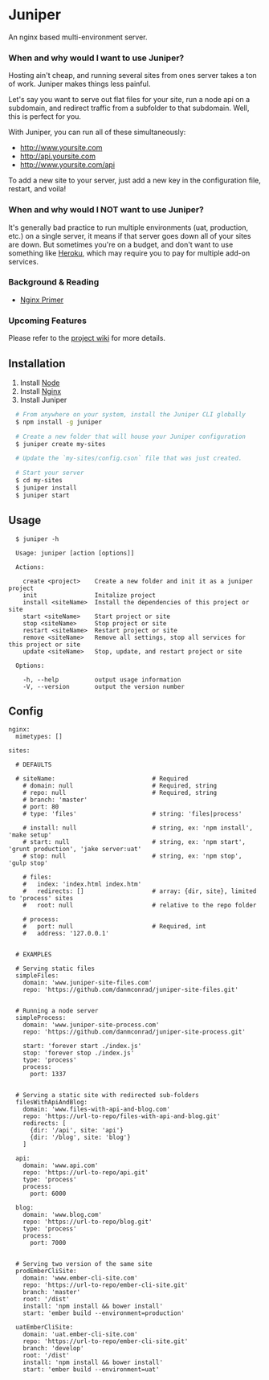 Juniper
========

An nginx based multi-environment server.

### When and why would I want to use Juniper?
Hosting ain't cheap, and running several sites from ones server takes a ton of work. Juniper makes things less painful.

Let's say you want to serve out flat files for your site, run a node api on a subdomain, and redirect traffic from a subfolder to that subdomain. Well, this is perfect for you.

With Juniper, you can run all of these simultaneously:
  * http://www.yoursite.com
  * http://api.yoursite.com
  * http://www.yoursite.com/api

To add a new site to your server, just add a new key in the configuration file, restart, and voila!

### When and why would I NOT want to use Juniper?
It's generally bad practice to run multiple environments (uat, production, etc.) on a single server, it means if that server goes down all of your sites are down. But sometimes you're on a budget, and don't want to use something like [Heroku](https://www.heroku.com/), which may require you to pay for multiple add-on services.

### Background & Reading
* [Nginx Primer](http://blog.martinfjordvald.com/2010/07/nginx-primer/)

### Upcoming Features
Please refer to the [project wiki](https://github.com/danmconrad/juniper/wiki/Upcoming-Features) for more details.

Installation
------------

  1. Install [Node](https://github.com/joyent/node/wiki/installing-node.js-via-package-manager)
  2. Install [Nginx](http://wiki.nginx.org/Install)
  3. Install Juniper

```bash
  # From anywhere on your system, install the Juniper CLI globally
  $ npm install -g juniper

  # Create a new folder that will house your Juniper configuration
  $ juniper create my-sites

  # Update the `my-sites/config.cson` file that was just created.

  # Start your server
  $ cd my-sites
  $ juniper install
  $ juniper start
```

Usage
-----

```
  $ juniper -h

  Usage: juniper [action [options]]

  Actions:

    create <project>    Create a new folder and init it as a juniper project
    init                Initalize project
    install <siteName>  Install the dependencies of this project or site
    start <siteName>    Start project or site
    stop <siteName>     Stop project or site
    restart <siteName>  Restart project or site
    remove <siteName>   Remove all settings, stop all services for this project or site
    update <siteName>   Stop, update, and restart project or site

  Options:

    -h, --help          output usage information
    -V, --version       output the version number
```


Config
------

```coffeescipt
nginx:
  mimetypes: []

sites:

  # DEFAULTS

  # siteName:                           # Required
    # domain: null                      # Required, string
    # repo: null                        # Required, string
    # branch: 'master'
    # port: 80
    # type: 'files'                     # string: 'files|process'

    # install: null                     # string, ex: 'npm install', 'make setup'
    # start: null                       # string, ex: 'npm start', 'grunt production', 'jake server:uat'
    # stop: null                        # string, ex: 'npm stop', 'gulp stop'

    # files:
    #   index: 'index.html index.htm'
    #   redirects: []                   # array: {dir, site}, limited to 'process' sites
    #   root: null                      # relative to the repo folder

    # process:
    #   port: null                      # Required, int
    #   address: '127.0.0.1'


  # EXAMPLES

  # Serving static files
  simpleFiles:
    domain: 'www.juniper-site-files.com'
    repo: 'https://github.com/danmconrad/juniper-site-files.git'


  # Running a node server
  simpleProcess:
    domain: 'www.juniper-site-process.com'
    repo: 'https://github.com/danmconrad/juniper-site-process.git'

    start: 'forever start ./index.js'
    stop: 'forever stop ./index.js'
    type: 'process'
    process:
      port: 1337


  # Serving a static site with redirected sub-folders
  filesWithApiAndBlog:
    domain: 'www.files-with-api-and-blog.com'
    repo: 'https://url-to-repo/files-with-api-and-blog.git'
    redirects: [
      {dir: '/api', site: 'api'}
      {dir: '/blog', site: 'blog'}
    ]

  api:
    domain: 'www.api.com'
    repo: 'https://url-to-repo/api.git'
    type: 'process'
    process:
      port: 6000

  blog:
    domain: 'www.blog.com'
    repo: 'https://url-to-repo/blog.git'
    type: 'process'
    process:
      port: 7000


  # Serving two version of the same site
  prodEmberCliSite:
    domain: 'www.ember-cli-site.com'
    repo: 'https://url-to-repo/ember-cli-site.git'
    branch: 'master'
    root: '/dist'
    install: 'npm install && bower install'
    start: 'ember build --environment=production'

  uatEmberCliSite:
    domain: 'uat.ember-cli-site.com'
    repo: 'https://url-to-repo/ember-cli-site.git'
    branch: 'develop'
    root: '/dist'
    install: 'npm install && bower install'
    start: 'ember build --environment=uat'
```
